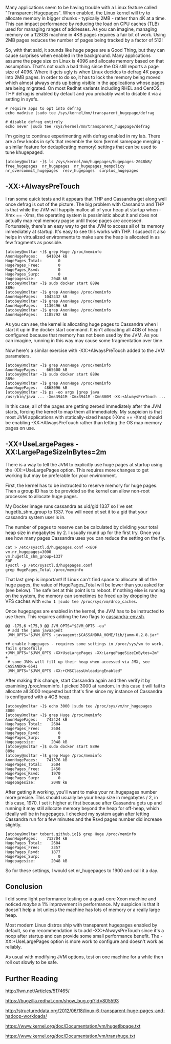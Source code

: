 Many applications seem to be having trouble with a Linux feature called
"Transparent Hugepages". When enabled, the Linux kernel will try to allocate
memory in bigger chunks - typically 2MB - rather than 4K at a time. This can
impact performance by reducing the load on CPU caches (TLB) used for managing
ranges of addresses. As you can imagine, managing memory on a 128GB machine in
4KB pages requires a fair bit of work. Using 2MB pages reduces the number of
pages being tracked by a factor of 512!

So, with that said, it sounds like huge pages are a Good Thing, but they can
cause surprises when enabled in the background. Many applications assume the
page size on Linux is 4096 and allocate memory based on that assumption. That's
not such a bad thing since the OS still reports a page size of 4096. Where it
gets ugly is when Linux decides to defrag 4K pages into 2MB pages. In order
to do so, it has to lock the memory being moved which almost always ends up
being visible in the applications whose pages are being migrated. On most
Redhat variants including RHEL and CentOS, THP defrag is enabled by default
and you probably want to disable it via a setting in sysfs.

```
# require apps to opt into defrag
echo madvise |sudo tee /sys/kernel/mm/transparent_hugepage/defrag

# disable defrag entirely
echo never |sudo tee /sys/kernel/mm/transparent_hugepage/defrag
```

I'm going to continue experimenting with defrag enabled in my
lab. There are a few knobs in syfs that resemble the ksm (kernel samepage merging -
a similar feature for deduplicating memory) settings that can be used to
tune khugepaged.

```
[atobey@moltar ~]$ ls /sys/kernel/mm/hugepages/hugepages-2048kB/
free_hugepages  nr_hugepages  nr_hugepages_mempolicy  nr_overcommit_hugepages  resv_hugepages  surplus_hugepages
```

## -XX:+AlwaysPreTouch

I ran some quick tests and it appears that THP and Cassandra get along well
once defrag is out of the picture. The big problem with Cassandra and THP
is that while the JVM will happily malloc all of your heap at startup when
-Xmx == -Xms, the operating system is pessimistic about it and does not
actually map real memory pagse until those pages are accessed. Fortunately,
there's an easy way to get the JVM to access all of its memory immediately
at startup. It's easy to see this works with THP. I suspect it also helps
in virtualized environments to make sure the heap is allocated in as few
fragments as possible.

```
[atobey@moltar ~]$ grep Huge /proc/meminfo
AnonHugePages:    641024 kB
HugePages_Total:       0
HugePages_Free:        0
HugePages_Rsvd:        0
HugePages_Surp:        0
Hugepagesize:       2048 kB
[atobey@moltar ~]$ sudo docker start 889e
889e
[atobey@moltar ~]$ grep AnonHuge /proc/meminfo
AnonHugePages:   1042432 kB
[atobey@moltar ~]$ grep AnonHuge /proc/meminfo
AnonHugePages:   1130496 kB
[atobey@moltar ~]$ grep AnonHuge /proc/meminfo
AnonHugePages:   1185792 kB
```

As you can see, the kernel is allocating huge pages to Cassandra when I start
it up in the docker start command. It isn't allocating all 4GB of heap I configured
because that memory has not been used by the JVM. As you can imagine, running in this
way may cause some fragmentation over time.

Now here's a similar exercise with -XX:+AlwaysPreTouch added to the JVM parameters.

```
[atobey@moltar ~]$ grep AnonHuge /proc/meminfo
AnonHugePages:    665600 kB
[atobey@moltar ~]$ sudo docker start 889e
889e
[atobey@moltar ~]$ grep AnonHuge /proc/meminfo
AnonHugePages:   4868096 kB
[atobey@moltar ~]$ ps -eo args |grep java
/usr/bin/java ... -Xms3941M -Xmx3941M -Xmn800M -XX:+AlwaysPreTouch ...
```

In this case, all of the pages are getting zeroed immediately after the JVM starts,
forcing the kernel to map them all immediately.  My suspicion is that most JVM
applications with statically-sized heaps (-Xmx == -Xms) should be enabling
-XX:+AlwaysPreTouch rather than letting the OS map memory pages on use.

## -XX+UseLargePages -XX:LargePageSizeInBytes=2m

There is a way to tell the JVM to explicitly use huge pages at startup
using the -XX:+UseLargePages option. This requires more changes to get
working but may be preferable for your environment.

First, the kernel has to be instructed to reserve memory for huge pages. Then
a group ID has to be provided so the kernel can allow non-root processes
to allocate huge pages.

My Docker image runs cassandra as uid/gid 1337 so I've set hugetlb\_shm\_group to
1337. You will need ot set it to a gid that your cassandra system user is in.

The number of pages to reserve can be calculated by dividing your total heap size
in megabytes by 2. I usually round up for the first try. Once you see how many
pages Cassandra uses you can reduce the setting on the fly.

```
cat > /etc/sysctl.d/hugepages.conf <<EOF
vm.nr_hugepages=3000
vm.hugetlb_shm_group=1337
EOF
sysctl -p /etc/sysctl.d/hugepages.conf
grep HugePages_Total /proc/meminfo
```

That last grep is important! If Linux can't find space to allocate all of the huge
pages, the value of HugePages\_Total will be lower than you asked for (see below). The safe bet
at this point is to reboot. If nothing else is running on the system, the memory
can sometimes be freed up by dropping the VFS caches with `echo 1 |sudo tee /proc/sys/vm/drop_caches`.

Once hugepages are enabled in the kernel, the JVM has to be instructed to use them. This
requires adding the two flags to [cassandra-env.sh](https://gist.github.com/tobert/24f835809ed3ff3b05c7/revisions).

```
@@ -175,6 +175,9 @@ JVM_OPTS="$JVM_OPTS -ea"
 # add the jamm javaagent
 JVM_OPTS="$JVM_OPTS -javaagent:$CASSANDRA_HOME/lib/jamm-0.2.8.jar"

+# enable hugepages - requires some settings in /proc/sys/vm to work, fails gracefully
+JVM_OPTS="$JVM_OPTS -XX+UseLargePages -XX:LargePageSizeInBytes=2m"
+
 # some JVMs will fill up their heap when accessed via JMX, see CASSANDRA-6541
 JVM_OPTS="$JVM_OPTS -XX:+CMSClassUnloadingEnabled"
```

After making this change, start Cassandra again and then verify it by examining
/proc/meminfo. I picked 3000 at random. In this case it will fail to allocate
all 3000 requested but that's fine since my instance of Cassandra is configured
with a 4GB heap.

```
[atobey@moltar ~]$ echo 3000 |sudo tee /proc/sys/vm/nr_hugepages
3000
[atobey@moltar ~]$ grep Huge /proc/meminfo
AnonHugePages:    743424 kB
HugePages_Total:    2604
HugePages_Free:     2604
HugePages_Rsvd:        0
HugePages_Surp:        0
Hugepagesize:       2048 kB
[atobey@moltar ~]$ sudo docker start 889e
889e
[atobey@moltar ~]$ grep Huge /proc/meminfo
AnonHugePages:    741376 kB
HugePages_Total:    2604
HugePages_Free:     2450
HugePages_Rsvd:     1970
HugePages_Surp:        0
Hugepagesize:       2048 kB
```

After getting it working, you'll want to make your nr\_hugepages number more precise. This
should usually be your heap size in megabytes / 2, in this case, 1970. I set it higher
at first because after Cassandra gets up and running it may still allocate memory beyond the
heap for off-heap, which ideally will be in hugepages. I checked my system again after
letting Cassandra run for a few minutes and the Rsvd pages number did increase slightly.

```
[atobey@moltar tobert.github.io]$ grep Huge /proc/meminfo
AnonHugePages:    712704 kB
HugePages_Total:    2604
HugePages_Free:     2357
HugePages_Rsvd:     1877
HugePages_Surp:        0
Hugepagesize:       2048 kB
```

So for these settings, I would set nr\_hugepages to 1900 and call it a day.

## Conclusion

I did some light performance testing on a quad-core Xeon machine and noticed *maybe* a 1%
improvement in performance. My suspicion is that it doesn't help a lot unless the machine
has lots of memory or a really large heap.

Most modern Linux distros ship with transparent hugepages enabled by default, so my recommendation
is to add -XX:+AlwaysPreTouch since it's a noop after startup and can provide some small performance
benefit. The -XX:+UseLargePages option is more work to configure and doesn't work as reliably.

As usual with modifying JVM options, test on one machine for a while then roll out slowly to be safe.

## Further Reading

http://lwn.net/Articles/517465/

https://bugzilla.redhat.com/show_bug.cgi?id=805593

http://structureddata.org/2012/06/18/linux-6-transparent-huge-pages-and-hadoop-workloads/

https://www.kernel.org/doc/Documentation/vm/hugetlbpage.txt

https://www.kernel.org/doc/Documentation/vm/transhuge.txt
